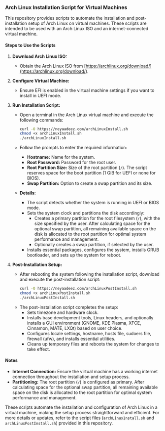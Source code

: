 ### Arch Linux Installation Script for Virtual Machines

This repository provides scripts to automate the installation and post-installation setup of Arch Linux on virtual machines. These scripts are intended to be used with an Arch Linux ISO and an internet-connected virtual machine.

#### Steps to Use the Scripts

1. **Download Arch Linux ISO:**
   - Obtain the Arch Linux ISO from [https://archlinux.org/download/](https://archlinux.org/download/).

2. **Configure Virtual Machine:**
   - Ensure EFI is enabled in the virtual machine settings if you want to install in UEFI mode.

3. **Run Installation Script:**
   - Open a terminal in the Arch Linux virtual machine and execute the following commands:
     ```bash
     curl -O https://neyaadeez.com/archLinuxInstall.sh
     chmod +x archLinuxInstall.sh
     ./archLinuxInstall.sh
     ```
   - Follow the prompts to enter the required information:
     - **Hostname:** Name for the system.
     - **Root Password:** Password for the root user.
     - **Root Partition Size:** Size of the root partition (`/`). The script reserves space for the boot partition (1 GiB for UEFI or none for BIOS).
     - **Swap Partition:** Option to create a swap partition and its size.
   
   - **Details:**
     - The script detects whether the system is running in UEFI or BIOS mode.
     - Sets the system clock and partitions the disk accordingly:
       - Creates a primary partition for the root filesystem (`/`), with the size specified by the user. After calculating space for the optional swap partition, all remaining available space on the disk is allocated to the root partition for optimal system performance and management.
       - Optionally creates a swap partition, if selected by the user.
     - Installs essential packages, configures the system, installs GRUB bootloader, and sets up the system for reboot.

4. **Post-Installation Setup:**
   - After rebooting the system following the installation script, download and execute the post-installation script:
     ```bash
     curl -O https://neyaadeez.com/archLinuxPostInstall.sh
     chmod +x archLinuxPostInstall.sh
     ./archLinuxPostInstall.sh
     ```
   - The post-installation script completes the setup:
     - Sets timezone and hardware clock.
     - Installs base development tools, Linux headers, and optionally installs a GUI environment (GNOME, KDE Plasma, XFCE, Cinnamon, MATE, LXQt) based on user choice.
     - Configures locale settings, hostname, hosts file, sudoers file, firewall (ufw), and installs essential utilities.
     - Cleans up temporary files and reboots the system for changes to take effect.

#### Notes
- **Internet Connection:** Ensure the virtual machine has a working internet connection throughout the installation and setup process.
- **Partitioning:** The root partition (`/`) is configured as primary. After calculating space for the optional swap partition, all remaining available space on the disk is allocated to the root partition for optimal system performance and management.

These scripts automate the installation and configuration of Arch Linux in a virtual machine, making the setup process straightforward and efficient. For more details or updates, refer to the script files (`archLinuxInstall.sh` and `archLinuxPostInstall.sh`) provided in this repository.
